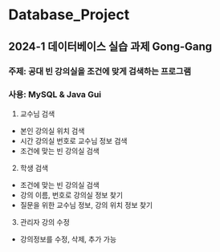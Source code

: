 # Database_Project

## 2024-1 데이터베이스 실습 과제 Gong-Gang 
### 주제: 공대 빈 강의실을 조건에 맞게 검색하는 프로그램
### 사용: MySQL & Java Gui
1) 교수님 검색
- 본인 강의실 위치 검색
- 시간 강의실 번호로 교수님 정보 검색
- 조건에 맞는 빈 강의실 검색
2) 학생 검색
- 조건에 맞는 빈 강의실 검색
- 강의 이름, 번호로 강의실 정보 찾기
- 질문을 위한 교수님 정보, 강의 위치 정보 찾기
3) 관리자 강의 수정
- 강의정보를 수정, 삭제, 추가 가능
